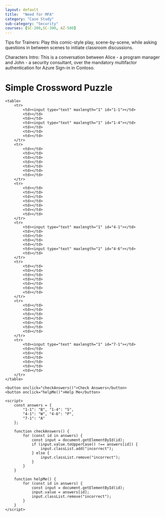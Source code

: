 ```yaml
---
layout: default
title:  "Need for MFA"
category: "Case Study"
sub-category: "Security"
courses: [SC-200,SC-300, AZ-500]
---
```


Tips for Trainers: Play this comic-style play, scene-by-scene, while asking questions in between scenes to initiate classroom discussions.

Characters Intro: This is a conversation between Alice - a program manager and John - a security consultant, over the mandatory multifactor authentication for Azure Sign-in in Contoso.


<html lang="en">
<head>
    <meta charset="UTF-8">
    <meta name="viewport" content="width=device-width, initial-scale=1.0">
    <title>Simple Crossword Puzzle</title>
    <style>
        table {
            border-collapse: collapse;
        }
        td {
            border: 1px solid black;
            width: 30px;
            height: 30px;
            text-align: center;
        }
        input {
            width: 100%;
            height: 100%;
            text-align: center;
            border: none;
        }
        .incorrect {
            background-color: red;
        }
    </style>
</head>
<body>
    <h1>Simple Crossword Puzzle</h1>

    <table>
        <tr>
            <td><input type="text" maxlength="1" id="1-1"></td>
            <td></td>
            <td></td>
            <td><input type="text" maxlength="1" id="1-4"></td>
            <td></td>
            <td></td>
            <td></td>
        </tr>
        <tr>
            <td></td>
            <td></td>
            <td></td>
            <td></td>
            <td></td>
            <td></td>
            <td></td>
        </tr>
        <tr>
            <td></td>
            <td></td>
            <td></td>
            <td></td>
            <td></td>
            <td></td>
            <td></td>
        </tr>
        <tr>
            <td><input type="text" maxlength="1" id="4-1"></td>
            <td></td>
            <td></td>
            <td></td>
            <td></td>
            <td><input type="text" maxlength="1" id="4-6"></td>
            <td></td>
        </tr>
        <tr>
            <td></td>
            <td></td>
            <td></td>
            <td></td>
            <td></td>
            <td></td>
            <td></td>
        </tr>
        <tr>
            <td></td>
            <td></td>
            <td></td>
            <td></td>
            <td></td>
            <td></td>
            <td></td>
        </tr>
        <tr>
            <td><input type="text" maxlength="1" id="7-1"></td>
            <td></td>
            <td></td>
            <td></td>
            <td></td>
            <td></td>
            <td></td>
        </tr>
    </table>

    <button onclick="checkAnswers()">Check Answers</button>
    <button onclick="helpMe()">Help Me</button>

    <script>
        const answers = {
            "1-1": "B", "1-4": "S",
            "4-1": "W", "4-6": "P",
            "7-1": "A"
        };

        function checkAnswers() {
            for (const id in answers) {
                const input = document.getElementById(id);
                if (input.value.toUpperCase() !== answers[id]) {
                    input.classList.add("incorrect");
                } else {
                    input.classList.remove("incorrect");
                }
            }
        }

        function helpMe() {
            for (const id in answers) {
                const input = document.getElementById(id);
                input.value = answers[id];
                input.classList.remove("incorrect");
            }
        }
    </script>
</body>
</html>
